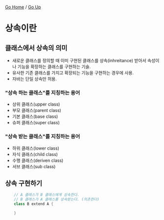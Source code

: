 [Go Home](https://github.com/devJRL/CodeLab-JAVA-Basic#codelab-java-basic) / [Go Up](..#ch07상속과-다형성)

# 상속이란

## 클래스에서 상속의 의미 

- 새로운 클래스를 정의할 때 이미 구현된 클래스를 상속(inhreitance) 받아서 속성이나 기능을 확장하는 클래스를 구현하는 기술.
- 유사한 기존 클래스를 가지고 확장되는 기능을 구현하는 경우에 사용.
- 자바는 단일 상속만 허용.

### "상속 하는 클래스"를 지칭하는 용어

- 상위 클래스(upper class)
- 부모 클래스(parent class)
- 기본 클래스(base class)
- 슈퍼 클래스(super class)

### "상속 받는 클래스"를 지칭하는 용어

- 하위 클래스(lower class)
- 자식 클래스(child class)
- 수행 클래스(deriven class)
- 서브 클래스(sub class)

## 상속 구현하기

```java
	// A 클래스가 B 클래스에게 상속한다.
	// B 클래스가 A 클래스를 상속받는다. (의존한다)
	class B extend A {
	
	}
```